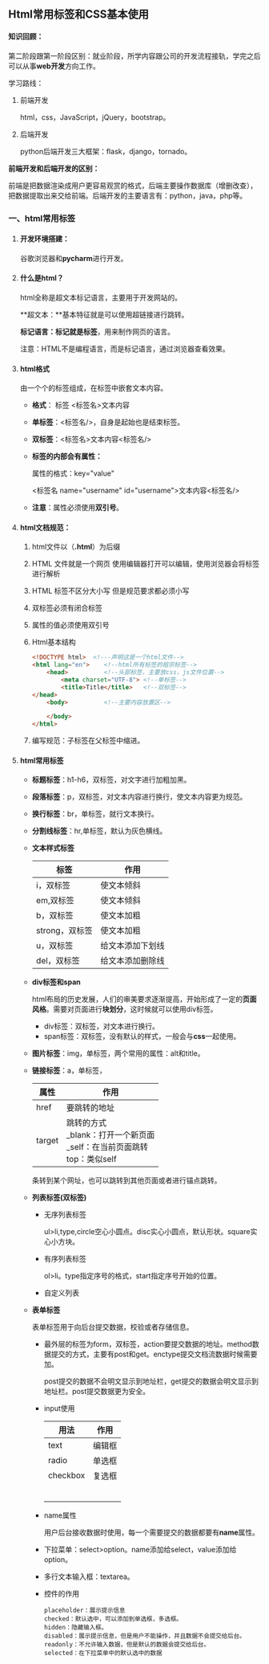## Html常用标签和CSS基本使用

#### 知识回顾：

第二阶段跟第一阶段区别：就业阶段，所学内容跟公司的开发流程接轨，学完之后可以从事**web开发**方向工作。

学习路线：

1. 前端开发

    html，css，JavaScript，jQuery，bootstrap。

2. 后端开发

    python后端开发三大框架：flask，django，tornado。

**前端开发和后端开发的区别：**

前端是把数据渲染成用户更容易观赏的格式，后端主要操作数据库（增删改查），把数据提取出来交给前端。后端开发的主要语言有：python，java，php等。

### 一、html常用标签

1. #### **开发环境搭建：**

    谷歌浏览器和**pycharm**进行开发。

2. #### **什么是html？**

    html全称是超文本标记语言，主要用于开发网站的。

    **超文本：**基本特征就是可以使用超链接进行跳转。

    **标记语言：**标记就是**标签**，用来制作网页的语言。

    注意：HTML不是编程语言，而是标记语言，通过浏览器查看效果。

3. #### html格式

    由一个个的标签组成，在标签中嵌套文本内容。

    - **格式**： 标签 <标签名>文本内容

    - **单标签**：<标签名/>，自身是起始也是结束标签。

    - **双标签**：<标签名>文本内容<标签名/>

    - **标签的内部会有属性：**

        属性的格式：key="value"

        <标签名 name="username" id="username">文本内容<标签名/>

    - **注意**：属性必须使用**双引号**。

4. #### html文档规范：

    1. html文件以（**.html**）为后缀

    2. HTML 文件就是一个网页 使用编辑器打开可以编辑，使用浏览器会将标签进行解析

    3. HTML 标签不区分大小写 但是规范要求都必须小写

    4. 双标签必须有闭合标签
    
    5. 属性的值必须使用双引号
    
    6. Html基本结构
    
        ```html
        <!DOCTYPE html>  <!---声明这是一个html文件-->
        <html lang="en">    <!--html所有标签的祖宗标签-->
            <head>          <!--头部标签，主要放css，js文件位置-->
                <meta charset="UTF-8"> <!--单标签-->
                <title>Title</title>   <!--双标签-->
        </head>
            <body>          <!--主要内容放置区-->
        
            </body>
        </html>
        ```
    
    7. 编写规范：子标签在父标签中缩进。
    
5. #### html常用标签

    - **标题标签**：h1-h6，双标签，对文字进行加粗加黑。

    - **段落标签**：p，双标签，对文本内容进行换行，使文本内容更为规范。

    - **换行标签**：br，单标签，就行文本换行。

    - **分割线标签**：hr,单标签，默认为灰色横线。

    - **文本样式标签**

        | 标签           | 作用             |
        | -------------- | ---------------- |
        | i，双标签      | 使文本倾斜       |
        | em,双标签      | 使文本倾斜       |
        | b，双标签      | 使文本加粗       |
        | strong，双标签 | 使文本加粗       |
        | u，双标签      | 给文本添加下划线 |
        | del，双标签    | 给文本添加删除线 |

    - **div标签和span**

        html布局的历史发展，人们的审美要求逐渐提高，开始形成了一定的**页面风格**。需要对页面进行**块划分**，这时候就可以使用div标签。

        - div标签：双标签，对文本进行换行。
        - span标签：双标签，没有默认的样式，一般会与**css**一起使用。

    - **图片标签**：img，单标签，两个常用的属性：alt和title。

    - **链接标签**：a，单标签，

        | 属性   | 作用                                                         |
        | ------ | ------------------------------------------------------------ |
        | href   | 要跳转的地址                                                 |
        | target | 跳转的方式<br />_blank：打开一个新页面<br />_self：在当前页面跳转<br />top：类似self |

        条转到某个网址，也可以跳转到其他页面或者进行锚点跳转。

    - **列表标签(双标签)**

        - 无序列表标签

            ul>li,type,circle空心小圆点。disc实心小圆点，默认形状。square实心小方块。

        - 有序列表标签

            ol>li。type指定序号的格式，start指定序号开始的位置。

        - 自定义列表

            

    - **表单标签**

        表单标签用于向后台提交数据，校验或者存储信息。

        - 最外层的标签为form，双标签，action要提交数据的地址。method数据提交的方式，主要有post和get。enctype提交文档流数据时候需要加。

            post提交的数据不会明文显示到地址栏，get提交的数据会明文显示到地址栏。post提交数据更为安全。

        - input使用

            | 用法     | 作用   |
            | -------- | ------ |
            | text     | 编辑框 |
            | radio    | 单选框 |
            | checkbox | 复选框 |
            |          |        |
            |          |        |
            |          |        |
            |          |        |
            |          |        |
            |          |        |

        - name属性

            用户后台接收数据时使用，每一个需要提交的数据都要有**name**属性。

        - 下拉菜单：select>option。name添加给select，value添加给option。

        - 多行文本输入框：textarea。

        - 控件的作用

            ```
            placeholder：展示提示信息
            checked：默认选中，可以添加到单选框，多选框。
            hidden：隐藏输入框。
            disabled：展示提示信息，但是用户不能操作，并且数据不会提交给后台。
            readonly：不允许输入数据，但是默认的数据会提交给后台。
            selected：在下拉菜单中的默认选中的数据
            ```
